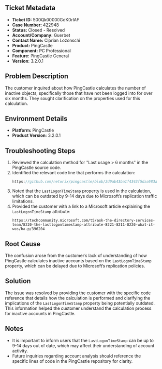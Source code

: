 ## Ticket Metadata
- **Ticket ID:** 500Qk00000GdK0rIAF
- **Case Number:** 422948
- **Status:** Closed - Resolved
- **Account/Company:** Guerbet
- **Contact Name:** Ciprian Lozonschi
- **Product:** PingCastle
- **Component:** PC Professional
- **Feature:** PingCastle General
- **Version:** 3.2.0.1

## Problem Description
The customer inquired about how PingCastle calculates the number of inactive objects, specifically those that have not been logged into for over six months. They sought clarification on the properties used for this calculation.

## Environment Details
- **Platform:** PingCastle
- **Product Version:** 3.2.0.1

## Troubleshooting Steps
1. Reviewed the calculation method for "Last usage > 6 months" in the PingCastle source code.
2. Identified the relevant code line that performs the calculation:
   ```csharp
   https://github.com/netwrix/pingcastle/blob/2d9ab43ba1f4343f5daa983a840a7de08bf28378/Healthcheck/Healthcheck.cs#L367
   ```
3. Noted that the `LastLogonTimeStamp` property is used in the calculation, which can be outdated by 9-14 days due to Microsoft’s replication traffic limitations.
4. Provided the customer with a link to a Microsoft article explaining the `LastLogonTimeStamp` attribute:
   ```plaintext
   https://techcommunity.microsoft.com/t5/ask-the-directory-services-team/8220-the-lastlogontimestamp-attribute-8221-8211-8220-what-it-was/ba-p/396204
   ```

## Root Cause
The confusion arose from the customer’s lack of understanding of how PingCastle calculates inactive accounts based on the `LastLogonTimeStamp` property, which can be delayed due to Microsoft’s replication policies.

## Solution
The issue was resolved by providing the customer with the specific code reference that details how the calculation is performed and clarifying the implications of the `LastLogonTimeStamp` property being potentially outdated. This information helped the customer understand the calculation process for inactive accounts in PingCastle.

## Notes
- It is important to inform users that the `LastLogonTimeStamp` can be up to 9-14 days out of date, which may affect their understanding of account activity.
- Future inquiries regarding account analysis should reference the specific lines of code in the PingCastle repository for clarity.